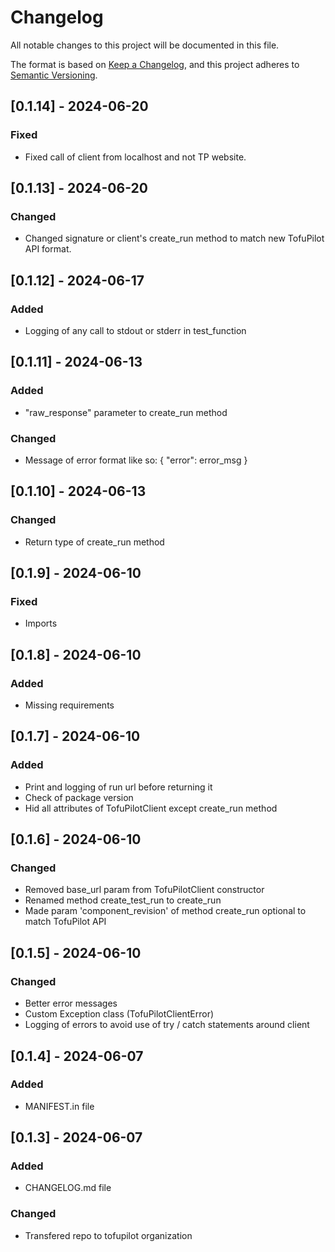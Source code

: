 # Changelog

All notable changes to this project will be documented in this file.

The format is based on [Keep a Changelog](https://keepachangelog.com/en/1.1.0/),
and this project adheres to [Semantic Versioning](https://semver.org/spec/v2.0.0.html).

## [0.1.14] - 2024-06-20

### Fixed

- Fixed call of client from localhost and not TP website.

## [0.1.13] - 2024-06-20

### Changed

- Changed signature or client's create_run method to match new TofuPilot API format.

## [0.1.12] - 2024-06-17

### Added

- Logging of any call to stdout or stderr in test_function

## [0.1.11] - 2024-06-13

### Added

- "raw_response" parameter to create_run method

### Changed

- Message of error format like so: { "error": error_msg }

## [0.1.10] - 2024-06-13

### Changed

- Return type of create_run method

## [0.1.9] - 2024-06-10

### Fixed

- Imports

## [0.1.8] - 2024-06-10

### Added

- Missing requirements

## [0.1.7] - 2024-06-10

### Added

- Print and logging of run url before returning it
- Check of package version
- Hid all attributes of TofuPilotClient except create_run method

## [0.1.6] - 2024-06-10

### Changed

- Removed base_url param from TofuPilotClient constructor
- Renamed method create_test_run to create_run
- Made param 'component_revision' of method create_run optional to match TofuPilot API

## [0.1.5] - 2024-06-10

### Changed

- Better error messages
- Custom Exception class (TofuPilotClientError)
- Logging of errors to avoid use of try / catch statements around client

## [0.1.4] - 2024-06-07

### Added

- MANIFEST.in file

## [0.1.3] - 2024-06-07

### Added

- CHANGELOG.md file

### Changed

- Transfered repo to tofupilot organization
